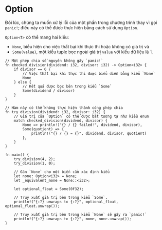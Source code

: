 # Option

Đôi lúc, chúng ta muốn xử lý lỗi của một phần trong chương trình thay vì gọi `panic!`; điều này có thể được thực hiện bằng cách sử dụng `Option`.

`Option<T>` có thể mang hai kiểu:

* `None`, biểu hiện cho việc thất bại khi thực thi hoặc không có giá trị và
* `Some(value)`, một kiểu tuple bọc ngoài giá trị `value` với kiểu dữ liệu là `T`.

```rust,editable,ignore,mdbook-runnable
// Một phép chia số nguyên không gây `panic!`
fn checked_division(dividend: i32, divisor: i32) -> Option<i32> {
    if divisor == 0 {
        // Việc thất bại khi thực thi được biểu diễn bằng kiểu `None`
        None
    } else {
        // Kết quả được bọc bên trong kiểu `Some`    
        Some(dividend / divisor)
    }
}

// Hàm này có thể không thực hiện thành công phép chia
fn try_division(dividend: i32, divisor: i32) {
    // Giá trị của `Option` có thể được bắt tương tự như kiểu enum
    match checked_division(dividend, divisor) {
        None => println!("{} / {} failed!", dividend, divisor),
        Some(quotient) => {
            println!("{} / {} = {}", dividend, divisor, quotient)
        },
    }
}

fn main() {
    try_division(4, 2);
    try_division(1, 0);

    // Gán `None` cho một biến cần xác định kiểu
    let none: Option<i32> = None;
    let _equivalent_none = None::<i32>;

    let optional_float = Some(0f32);

    // Truy xuất giá trị bên trong kiểu `Some`.
    println!("{:?} unwraps to {:?}", optional_float, optional_float.unwrap());

    // Truy xuất giá trị bên trong kiểu `None` sẽ gây ra `panic!`
    println!("{:?} unwraps to {:?}", none, none.unwrap());
}
```